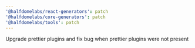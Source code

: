 ```yaml
---
'@halfdomelabs/react-generators': patch
'@halfdomelabs/core-generators': patch
'@halfdomelabs/tools': patch
---
```


Upgrade prettier plugins and fix bug when prettier plugins were not present
